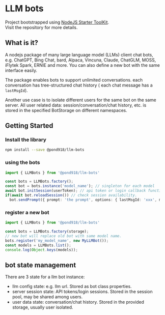 # LLM bots

Project bootstrapped using [NodeJS Starter ToolKit](https://github.com/vitorsalgado/create-nodejs-ts).  
Visit the repository for more details.

## What is it?

A nodejs package of many large language model (LLMs) client chat bots, e.g. ChatGPT, Bing Chat, bard, Alpaca, Vincuna, Claude, ChatGLM, MOSS, iFlytek Spark, ERNIE and more. You can also define a new bot with the same interface easily.

The package enables bots to support unlimited conversations. each conversation has tree-structured chat history ( each chat message has a `lastMsgId`).

Another use case is to isolate different users for the same bot on the same server. All user related data: session/conversation/chat history, etc. is stored in the specified BotStorage on different namespaces.

## Getting Started

### Install the library

```sh
npm install --save @pond918/llm-bots
```

### using the bots

```typescript
import { LLMBots } from '@pond918/llm-bots'

const bots = LLMBots.factory();
const bot = bots.instance('model_name'); // singleton for each model
await bot.initSession(userToken); // api token or login callback function
if(await bot.reloadSession()) // check session availability.
  bot.sendPrompt({ prompt: 'the prompt', options: { lastMsgId: 'xxx', maxNewWords: 10, stream: false } } as ChatDto);
```

### register a new bot

```typescript
import { LLMBots } from '@pond918/llm-bots'

const bots = LLMBots.factory(storage);
// new bot will replace old bot with same model name.
bots.register('my_model_name', new MyLLMBot());
const models = LLMBots.list();
console.log(Object.keys(models));
```

## bot state management

There are 3 state for a llm bot instance:

- llm config state: e.g. llm url. Stored as bot class properties.
- server session state: API tokens/login sessions. Stored in the session pool, may be shared among users.
- user data state: conversation/chat history. Stored in the provided storage, usually user isolated.
